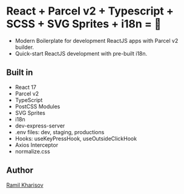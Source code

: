 # React + Parcel v2 + Typescript + SCSS + SVG Sprites + i18n = 🚀

- Modern Boilerplate for development ReactJS apps with Parcel v2 builder.
- Quick-start ReactJS development with pre-built i18n.

## Built in
- React 17
- Parcel v2
- TypeScript
- PostCSS Modules
- SVG Sprites
- i18n
- dev-express-server
- .env files: dev, staging, productions
- Hooks: useKeyPressHook, useOutsideClickHook
- Axios Interceptor
- normalize.css

## Author
[Ramil Kharisov](https://github.com/xfo)